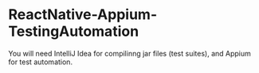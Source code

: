 # ReactNative-Appium-TestingAutomation

You will need IntelliJ Idea for compilinng jar files (test suites), and Appium for test automation.
